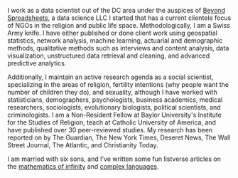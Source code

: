 I work as a data scientist out of the DC area under the auspices of [Beyond Spreadsheets](https://beyondspreadsheetsdata.com), a data science LLC I started that has a current clientele focus of NGOs in the religion and public life space. Methodologically, I am a Swiss Army knife. I have either published or done client work using geospatial statistics, network analysis, machine learning, actuarial and demographic methods, qualitative methods such as interviews and content analysis, data visualization, unstructured data retrieval and cleaning, and advanced predictive analytics. 

Additionally, I maintain an active research agenda as a social scientist, specializing in the areas of religion, fertility intentions (why people want the number of children they do), and sexuality, although I have worked with statisticians, demographers, psychologists, business academics, medical researchers, sociologists, evolutionary biologists, political scientists, and criminologists. I am a Non-Resident Fellow at Baylor University's Institute for the Studies of Religion, teach at Catholic University of America, and have published over 30 peer-reviewed studies. My research has been reported on by The Guardian, The New York Times, Deseret News, The Wall Street Journal, The Atlantic, and Christianity Today. 

I am married with six sons, and I've written some fun listverse articles on the [mathematics of infinity](https://listverse.com/2018/04/26/10-facts-from-the-bizarre-world-of-infinite-math/) and [complex languages](https://listverse.com/2020/11/30/top-10-complex-human-languages-2020/). 


